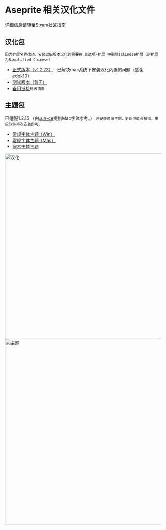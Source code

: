 # Aseprite 相关汉化文件

详细信息请转至[Steam社区指南](https://steamcommunity.com/sharedfiles/filedetails/?id=1333477949 "详细教程")

汉化包
---
`因为扩展名称改动，安装过旧版本汉化的需要在 首选项-扩展 中删除sChinese扩展（新扩展为Simplified Chinese）`
* [正式版本（v1.2.23）](https://github.com/J-11/Aseprite-Simplified-Chinese/releases/download/v1.2.23/hanhua-1.2.23.aseprite-extension "Aseprite汉化(1.2.23)")--已解决mac系统下安装汉化闪退的问题（感谢[edok10](https://github.com/edok10)）
* [测试版本（暂无）]()
* [备用链接](https://gitee.com/J-11/Aseprite-Simplified-Chinese/blob/master/README.md)`码云镜像`

主题包
---
已适配1.2.15 （由[Jun-ce](https://github.com/Jun-ce)提供Mac字体参考。）
`若安装过旧主题，更新可能会报错，重启软件再次安装即可。`
* [常规字体主题（Win）](https://github.com/J-11/Aseprite-Simplified-Chinese/releases/download/v1.2.23/zhuti-Win.aseprite-extension "aseprite-theme-nomal-win")
* [常规字体主题（Mac）](https://github.com/J-11/Aseprite-Simplified-Chinese/releases/download/v1.2.23/zhuti-Mac.aseprite-extension "aseprite-theme-nomal-mac")
* [像素字体主题](https://github.com/J-11/Aseprite-Simplified-Chinese/releases/download/v1.2.23/zhuti-xiangsu.aseprite-extension "aseprite-theme-pixel")


<img src="https://images.gitee.com/uploads/images/2019/0704/182544_b7ea69cf_2033426.gif" width="600" alt="汉化" />
<img src="https://images.gitee.com/uploads/images/2019/0704/182544_9d0120a7_2033426.gif" width="600" alt="主题" />
